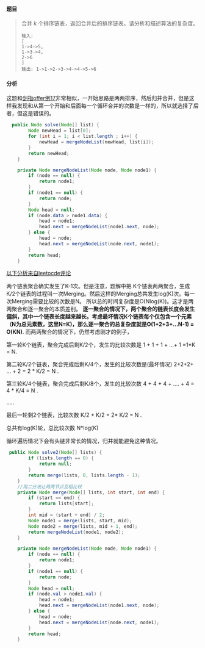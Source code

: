 #### 题目

> 合并 *k* 个排序链表，返回合并后的排序链表。请分析和描述算法的复杂度。
>
> ```
> 输入:
> [
> 1->4->5,
> 1->3->4,
> 2->6
> ]
> 输出: 1->1->2->3->4->4->5->6
> ```

#### 分析

这题和[剑指offer例17](../../剑指Offer/例17-合并两个已排序的链表)非常相似，一开始思路是两两排序，然后归并合并，但是这样我发现和从第一个开始和后面每一个循环合并的次数是一样的，所以就选择了后者，但这是错误的。

```java
  public Node solve(Node[] list) {
        Node newHead = list[0];
        for (int i = 1; i < list.length ; i++) {
            newHead = mergeNodeList(newHead, list[i]);
        }
        return newHead;
    }

    private Node mergeNodeList(Node node, Node node1) {
        if (node == null) {
            return node1;
        }
        if (node1 == null) {
            return node;
        }
        Node head = null;
        if (node.data > node1.data) {
            head = node1;
            head.next = mergeNodeList(node1.next, node);
        } else {
            head = node;
            head.next = mergeNodeList(node.next, node1);
        }
        return head;
    }
```

[以下分析来自leetocde评论](https://leetcode-cn.com/problems/merge-k-sorted-lists/solution/he-bing-kge-pai-xu-lian-biao-by-leetcode/)

两个链表聚合确实发生了K-1次。但是注意，题解中把 K个链表两两聚合，生成K/2个链表的过程叫一次Merging。然后这样的Merging总共发生log(K)次。每一次Merging需要比较的次数是N。 所以总的时间复杂度是O(Nlog(K))。这才是两两聚合和逐一聚合的本质差别。 **逐一聚合的情况下，两个聚合的链表长度会发生偏斜，其中一个链表长度越来越长。考虑最坏情况K个链表每个仅包含一个元素（N为总元素数，这里N=K)，那么逐一聚合的总复杂度就是O(1+2+3+...N-1) = O(KN)**. 而两两聚合的情况下，仍然考虑刚才的例子，

第一轮K个链表，聚合完成后剩K/2个，发生的比较次数是 1 + 1 + 1 + ...+ 1 =1*K = N.

第二轮K/2个链表，聚合完成后剩K/4个，发生的比较次数是(最坏情况) 2+2+2+ ... + 2 = 2 * K/2 = N .

第三轮K/4个链表，聚合完成后剩K/8个，发生的比较次数 4 + 4 + 4 + .... + 4 = 4 * K/4 = N .

.....

最后一轮剩2个链表，比较次数 K/2 + K/2 = 2* K/2 = N .

总共有log(K)轮，总比较次数 N*log(K)

循环遍历情况下会有头链非常长的情况，归并就能避免这种情况。

```java
 public Node solve2(Node[] lists) {
        if (lists.length == 0) {
            return null;
        }
        return merge(lists, 0, lists.length - 1);
    }
    //用二分法让两两节点互相比较
    private Node merge(Node[] lists, int start, int end) {
        if (start == end) {
            return lists[start];
        }
        int mid = (start + end) / 2;
        Node node1 = merge(lists, start, mid);
        Node node2 = merge(lists, mid + 1, end);
        return mergeNodeList(node1, node2);
    }

    private Node mergeNodeList(Node node, Node node1) {
        if (node == null) {
            return node1;
        }
        if (node1 == null) {
            return node;
        }
        Node head = null;
        if (node.val > node1.val) {
            head = node1;
            head.next = mergeNodeList(node1.next, node);
        } else {
            head = node;
            head.next = mergeNodeList(node.next, node1);
        }
        return head;
    }

```